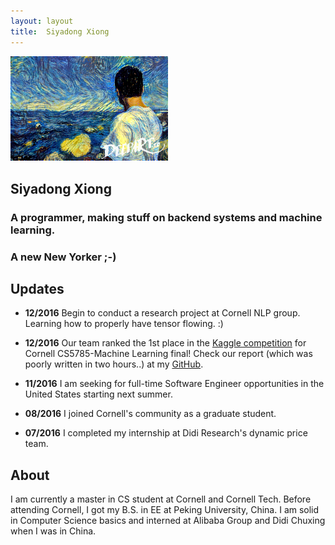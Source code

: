 ```yaml
---
layout: layout
title:  Siyadong Xiong
---
```


<section class="content">

<div style="text-align: left">
<img src='/images/deepio2.png' style='width:50%'/>
</div>

# Siyadong Xiong

### A programmer, making stuff on backend systems and machine learning.   

### A new New Yorker ;-)

## Updates

* **12/2016**
Begin to conduct a research project at Cornell NLP group. 
Learning how to properly have tensor flowing. :)

* **12/2016**
Our team ranked the 1st place in the [Kaggle competition](https://inclass.kaggle.com/c/cornell-cs5785-2016-fall-final/leaderboard) for Cornell CS5785-Machine Learning final!
Check our report (which was poorly written in two hours..) at my [GitHub](https://github.com/sidxiong/CS5785-HW).

* **11/2016**
I am seeking for full-time Software Engineer opportunities in the United States starting next summer.

* **08/2016**
I joined Cornell's community as a graduate student.

* **07/2016**
I completed my internship at Didi Research's dynamic price team.


## About

I am currently a master in CS student at Cornell and Cornell Tech. Before attending Cornell, I got my B.S. in EE at Peking University, China. I am solid in Computer Science basics and interned at Alibaba Group and Didi Chuxing when I was in China.

</section>
